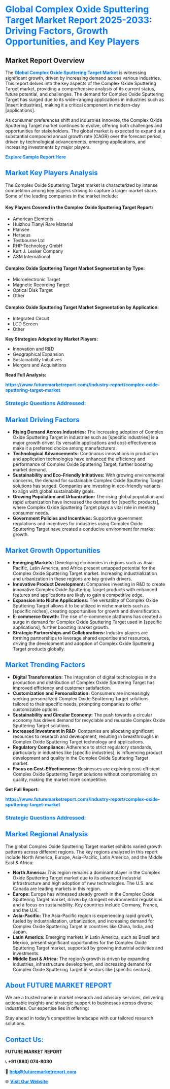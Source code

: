 <h1 style="color: #007BFF;">Global Complex Oxide Sputtering Target Market Report 2025-2033: Driving Factors, Growth Opportunities, and Key Players</h1>

<section id="overview">
<h2>Market Report Overview</h2>
<p>The <a href="https://www.futuremarketreport.com//industry-report/complex-oxide-sputtering-target-market" style="color: #007BFF; text-decoration: none;"><strong>Global Complex Oxide Sputtering Target Market</strong></a> is witnessing significant growth, driven by increasing demand across various industries. This report delves into the key aspects of the Complex Oxide Sputtering Target market, providing a comprehensive analysis of its current status, future potential, and challenges. The demand for Complex Oxide Sputtering Target has surged due to its wide-ranging applications in industries such as [insert industries], making it a critical component in modern-day [applications].</p>
<p>As consumer preferences shift and industries innovate, the Complex Oxide Sputtering Target market continues to evolve, offering both challenges and opportunities for stakeholders. The global market is expected to expand at a substantial compound annual growth rate (CAGR) over the forecast period, driven by technological advancements, emerging applications, and increasing investments by major players.</p>
</section>

<section id="overview">
<p><a href="https://www.futuremarketreport.com//request-sample/reportId=81245" style="color: #007BFF; text-decoration: none;"><strong>Explore Sample Report Here</strong></a></p>
</section>

<section id="key-players">
<h2 style="color: #007BFF;">Market Key Players Analysis</h2>
<p>The Complex Oxide Sputtering Target market is characterized by intense competition among key players striving to capture a larger market share. Some of the leading companies in the market include:</p>
<h4>Key Players Covered in the Complex Oxide Sputtering Target Report:</h4>
<ul><li>American Elements</li><li>Huizhou Tianyi Rare Material</li><li>Plansee</li><li>Heraeus</li><li>Testbourne Ltd</li><li>RHP-Technology GmbH</li><li>Kurt J. Lesker Company</li><li>ASM International</li></ul>
<h4>Complex Oxide Sputtering Target Market Segmentation by Type:</h4>
<ul><li>Microelectronic Target</li><li>Magnetic Recording Target</li><li>Optical Disk Target</li><li>Other</li></ul>

<h4>Complex Oxide Sputtering Target Market Segmentation by Application:</h4>
<ul><li>Integrated Circuit</li><li>LCD Screen</li><li>Other</li></ul>
<p><strong>Key Strategies Adopted by Market Players:</strong></p>
<ul>
<li>Innovation and R&D</li>
<li>Geographical Expansion</li>
<li>Sustainability Initiatives</li>
<li>Mergers and Acquisitions</li>
</ul>
</section>

<section>
<p><strong>Read Full Analysis: </strong></p><a href="https://www.futuremarketreport.com//industry-report/complex-oxide-sputtering-target-market" style="color: #007BFF; text-decoration: none;"><strong>https://www.futuremarketreport.com//industry-report/complex-oxide-sputtering-target-market</strong></a>
<h3 style="color: #007BFF;">Strategic Questions Addressed:</h3>
</section>

<section id="driving-factors">
<h2 style="color: #007BFF;">Market Driving Factors</h2>
<ul>
<li><strong>Rising Demand Across Industries:</strong> The increasing adoption of Complex Oxide Sputtering Target in industries such as [specific industries] is a major growth driver. Its versatile applications and cost-effectiveness make it a preferred choice among manufacturers.</li>
<li><strong>Technological Advancements:</strong> Continuous innovations in production and application technologies have enhanced the efficiency and performance of Complex Oxide Sputtering Target, further boosting market demand.</li>
<li><strong>Sustainability and Eco-Friendly Initiatives:</strong> With growing environmental concerns, the demand for sustainable Complex Oxide Sputtering Target solutions has surged. Companies are investing in eco-friendly variants to align with global sustainability goals.</li>
<li><strong>Growing Population and Urbanization:</strong> The rising global population and rapid urbanization have increased the demand for [specific products], where Complex Oxide Sputtering Target plays a vital role in meeting consumer needs.</li>
<li><strong>Government Policies and Incentives:</strong> Supportive government regulations and incentives for industries using Complex Oxide Sputtering Target have created a conducive environment for market growth.</li>
</ul>
</section>

<section id="growth-opportunities">
<h2 style="color: #007BFF;">Market Growth Opportunities</h2>
<ul>
<li><strong>Emerging Markets:</strong> Developing economies in regions such as Asia-Pacific, Latin America, and Africa present untapped potential for the Complex Oxide Sputtering Target market. Increasing industrialization and urbanization in these regions are key growth drivers.</li>
<li><strong>Innovative Product Development:</strong> Companies investing in R&D to create innovative Complex Oxide Sputtering Target products with enhanced features and applications are likely to gain a competitive edge.</li>
<li><strong>Expansion into Niche Applications:</strong> The versatility of Complex Oxide Sputtering Target allows it to be utilized in niche markets such as [specific niches], creating opportunities for growth and diversification.</li>
<li><strong>E-commerce Growth:</strong> The rise of e-commerce platforms has created a surge in demand for Complex Oxide Sputtering Target used in [specific applications], further boosting market growth.</li>
<li><strong>Strategic Partnerships and Collaborations:</strong> Industry players are forming partnerships to leverage shared expertise and resources, driving the development and adoption of Complex Oxide Sputtering Target products globally.</li>
</ul>
</section>

<section id="trending-factors">
<h2 style="color: #007BFF;">Market Trending Factors</h2>
<ul>
<li><strong>Digital Transformation:</strong> The integration of digital technologies in the production and distribution of Complex Oxide Sputtering Target has improved efficiency and customer satisfaction.</li>
<li><strong>Customization and Personalization:</strong> Consumers are increasingly seeking personalized Complex Oxide Sputtering Target solutions tailored to their specific needs, prompting companies to offer customizable options.</li>
<li><strong>Sustainability and Circular Economy:</strong> The push towards a circular economy has driven demand for recyclable and reusable Complex Oxide Sputtering Target solutions.</li>
<li><strong>Increased Investment in R&D:</strong> Companies are allocating significant resources to research and development, resulting in breakthroughs in Complex Oxide Sputtering Target technology and applications.</li>
<li><strong>Regulatory Compliance:</strong> Adherence to strict regulatory standards, particularly in industries like [specific industries], is influencing product development and quality in the Complex Oxide Sputtering Target market.</li>
<li><strong>Focus on Cost-Effectiveness:</strong> Businesses are exploring cost-efficient Complex Oxide Sputtering Target solutions without compromising on quality, making the market more competitive.</li>
</ul>
</section>

<section>
<p><strong>Get Full Report: </strong></p><a href="https://www.futuremarketreport.com//industry-report/complex-oxide-sputtering-target-market" style="color: #007BFF; text-decoration: none;"><strong>https://www.futuremarketreport.com//industry-report/complex-oxide-sputtering-target-market</strong></a>
<h3 style="color: #007BFF;">Strategic Questions Addressed:</h3>
</section>


<section id="regional-analysis">
<h2 style="color: #007BFF;">Market Regional Analysis</h2>
<p>The global Complex Oxide Sputtering Target market exhibits varied growth patterns across different regions. The key regions analyzed in this report include North America, Europe, Asia-Pacific, Latin America, and the Middle East & Africa:</p>
<ul>
<li><strong>North America:</strong> This region remains a dominant player in the Complex Oxide Sputtering Target market due to its advanced industrial infrastructure and high adoption of new technologies. The U.S. and Canada are leading markets in this region.</li>
<li><strong>Europe:</strong> Europe has witnessed steady growth in the Complex Oxide Sputtering Target market, driven by stringent environmental regulations and a focus on sustainability. Key countries include Germany, France, and the U.K.</li>
<li><strong>Asia-Pacific:</strong> The Asia-Pacific region is experiencing rapid growth, fueled by industrialization, urbanization, and increasing demand for Complex Oxide Sputtering Target in countries like China, India, and Japan.</li>
<li><strong>Latin America:</strong> Emerging markets in Latin America, such as Brazil and Mexico, present significant opportunities for the Complex Oxide Sputtering Target market, supported by growing industrial activities and investments.</li>
<li><strong>Middle East & Africa:</strong> The region’s growth is driven by expanding industries, infrastructure development, and increasing demand for Complex Oxide Sputtering Target in sectors like [specific sectors].</li>
</ul>
</section>

<footer>
<h2 style="color: #007BFF;">About FUTURE MARKET REPORT</h2>
<p>We are a trusted name in market research and advisory services, delivering actionable insights and strategic support to businesses across diverse industries. Our expertise lies in offering:</p>

<p>Stay ahead in today’s competitive landscape with our tailored research solutions.</p>

<h2 style="color: #007BFF;">Contact Us:</h2>
<p><strong>FUTURE MARKET REPORT</strong></p>
<p>📞 <strong>+91 (883) 074-8030</strong></p>
<p>📧 <strong><a href="mailto:help@futuremarketreport.com" style="color: #007BFF;">help@futuremarketreport.com</a></strong></p>
<p>🌐 <strong><a href="https://www.futuremarketreport.com/" style="color: #007BFF;">Visit Our Website</a></strong></p>
</footer>